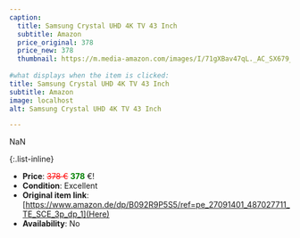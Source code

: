 ```yaml
---
caption:
  title: Samsung Crystal UHD 4K TV 43 Inch
  subtitle: Amazon
  price_original: 378
  price_new: 378
  thumbnail: https://m.media-amazon.com/images/I/71gXBav47qL._AC_SX679_.jpg
  
#what displays when the item is clicked:
title: Samsung Crystal UHD 4K TV 43 Inch
subtitle: Amazon
image: localhost
alt: Samsung Crystal UHD 4K TV 43 Inch

---
```

NaN

{:.list-inline} 
- **Price**: <span style="color:red"><del>378 €</del></span> <span style="color:green">**378**</span> €!
- **Condition**: Excellent
- **Original item link**: [https://www.amazon.de/dp/B092R9P5S5/ref=pe_27091401_487027711_TE_SCE_3p_dp_1](Here)
- **Availability**: No
